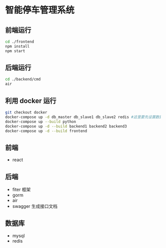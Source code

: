 # 智能停车管理系统

## 前端运行

```bash
cd ./frontend
npm install
npm start
```

## 后端运行

```bash
cd ./backend/cmd
air
```

## 利用 docker 运行

```bash
git checkout docker
docker-compose up -d db_master db_slave1 db_slave2 redis #这里要先设置数据库主从复制
docker-compose up --build python
docker-compose up -d --build backend1 backend2 backend3
docker-compose up -d --build frontend
```

## 前端

- react

## 后端

- fiter 框架
- gorm
- air
- swagger 生成接口文档

## 数据库

- mysql
- redis
